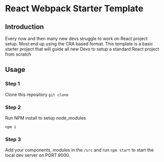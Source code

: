 # React Webpack Starter Template

## Introduction
Every now and then many new devs struggle to work on React project setup. Most end up using the CRA based format.
This template is a basic starter project that will guide all new Devs to setup a standard React project from scratch

## Usage

### Step 1
Clone this repository
`git clone `

### Step 2
Run NPM install to setup node_modules

`npm i`

### Step 3
Add your components, modules in the `/src` and run `npm start` to start the local dev server on PORT 9000.
